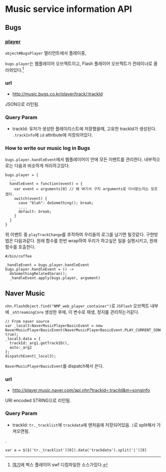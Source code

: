 # Music service information API


## Bugs
### [player](http://www.bugs.co.kr/swf/BugsNewPlayer.swf?version=201301010350)

`object#BugsPlayer` 엘리먼트에서 플레이중,

`bugs.player`는 웹플레이어 오브젝트이고, Flash 플레이어 오브젝트가 컨테이너로 올라와있다.[^1]

### url 

 - http://music.bugs.co.kr/player/track/:trackId

JSON으로 리턴됨.

### Query Param

  - trackId: 유저가 생성한 플레이리스트에 저장했을때, 고유한 trackId가 생성된다. `.trackInfo`에 `id` attribute에 저장되어있다.

### How to write our music log in Bugs

`bugs.player.handleEvent`에서 웹플레이어이 안에 모든 이벤트를 관리한다. 내부적으로는 다음과 비슷하게 처리하고있다.

    bugs.player = {
      ...
      handleEvent = function(event) = {
        var event = arguments[0] // 왜 여기서 구지 arguments로 다시받는지는 모르겠다.
        switch(event) {
          case "blah": doSomething(); break;
          ....
          default: break;
        }
      }
    }

위 이벤트 중 `playTrackChange`를 추적하여 우리들의 로그를 남기면 될것같다. 구현방법은 다음과같다. 원래 함수를 한번 wrap하여 우리가 하고싶은 일을 실행시키고, 원래 함수를 호출한다.

    #/bin/coffee

    _handleEvent = bugs.player.handleEvent
    bugs.player.handleEvent = () ->
      doSomethingRelatedSoran();
      _handleEvent.apply(bugs.player, argument)

  
## Naver Music

`nhn.FlashObject.find("NMP_web_player_container")`로 `JSFlash` 오브젝트 내부에 `_oStreamingCore` 생성한 후에, 이 변수로 재생, 정지를 관리하는거같다.

    // From naver source
    var _local3:NaverMusicPlayerBasicEvent = new NaverMusicPlayerBasicEvent(NaverMusicPlayerBasicEvent.PLAY_CURRENT_SONG, true);
    _local3.data = {
      trackId:_arg1.getTrackID(),
      auto:_arg2
    };
    dispatchEvent(_local3);

`NaverMusicPlayerBasicEvent`를 dispatch해서 쓴다.
### url

 - http://player.music.naver.com/api.nhn?trackid=:traciId&m=songinfo
 
URI encoded STRING으로 리턴됨.

### Query Param

 - trackId: `tr._tracklist`에 `trackdata`에 맨처음에 저장되어있음. `|`로 split해서 가져오면됨.
 
.
    
    
    var a = $($('tr._tracklist')[0]).data('trackdata').split('|')[0]

[^1]: [여기](./bugs.source.txt)에 벅스 플레이어 swf 디컴파일한 소스가있다.
    
